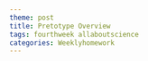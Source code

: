 ```yaml
---
theme: post
title: Pretotype Overview
tags: fourthweek allaboutscience
categories: Weeklyhomework
---
```


<object data="{{ https://github.com/Al-0/Encora-Apprenticeship/raw/main/docs/Pretotype_overview.pdf }}" width="1000" height="1000" type='application/pdf'/>
